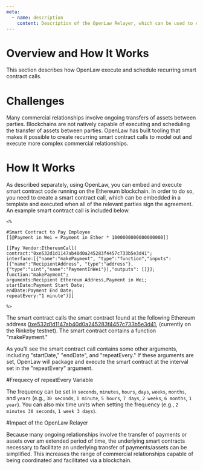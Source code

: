 ```yaml
---
meta:
  - name: description
    content: Description of the OpenLaw Relayer, which can be used to execute and schedule recurring smart contract calls.
---
```


# Overview and How It Works

This section describes how OpenLaw execute and schedule recurring smart contract calls.

# Challenges

Many commercial relationships involve ongoing transfers of assets between parties.  Blockchains are not natively capable of executing and scheduling the transfer of assets between parties.  OpenLaw has built tooling that makes it possible to create recurring smart contract calls to model out and execute more complex commercial relationships.  

# How It Works

As described separately, using OpenLaw, you can embed and execute smart contract code running on the Ethereum blockchain. In order to do so, you need to create a smart contract call, which can be embedded in a template and executed when all of the relevant parties sign the agreement. An example smart contract call is included below.

```
<%

#Smart Contract to Pay Employee
[[@Payment in Wei = Payment in Ether * 1000000000000000000]]

[[Pay Vendor:EthereumCall(
contract:"0xe532d1d1147ab40d0a245283f4457c733b5e3d41";
interface:[{"name":"makePayment", "type":"function","inputs":
[{"name":"RecipientAddress", "type":"address"},
{"type":"uint","name":"PaymentInWei"}],"outputs": []}];
function:"makePayment";
arguments:Recipient Ethereum Address,Payment in Wei;
startDate:Payment Start Date;
endDate:Payment End Date;
repeatEvery:"1 minute")]]

%>
```

The smart contract calls the smart contract found at the following Ethereum address [0xe532d1d1147ab40d0a245283f4457c733b5e3d41](https://rinkeby.etherscan.io/address/0xe532d1d1147ab40d0a245283f4457c733b5e3d41), (currently on the Rinkeby testnet).  The smart contract contains a function "makePayment." 


As you'll see the smart contract call contains some other arguments, including "startDate," "endDate", and "repeatEvery."  If these arguments are set, OpenLaw will package and execute the smart contract at the interval set in the "repeatEvery" argument.

#Frequecy of repeatEvery Variable

The frequency can be set in `seconds`, `minutes`, `hours`, `days`, `weeks`, `months`, and `years` (e.g., `30 seconds`, `1 minute`, `5 hours`, `7 days`, `2 weeks`, `6 months`, `1 year`). You can also mix time units when setting the frequency (e.g., `2 minutes 30 seconds`, `1 week 3 days`).

#Impact of the OpenLaw Relayer

Because many ongoing relationships involve the transfer of payments or assets over am extended period of time, the underlying smart contracts necessary to facilitate an underlying transfer of payments/assets can be simplified.  This increases the range of commercial relationships capable of being coordinated and facilitated via a blockchain.